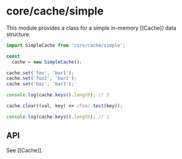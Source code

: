 # core/cache/simple

This module provides a class for a simple in-memory [[Cache]] data structure.

```js
import SimpleCache from 'core/cache/simple';

const
  cache = new SimpleCache();

cache.set('foo', 'bar1');
cache.set('foo2', 'bar2');
cache.set('baz', 'bar3');

console.log(cache.keys().length); // 3

cache.clear((val, key) => /foo/.test(key));

console.log(cache.keys().length); // 1
```

## API

See [[Cache]].
